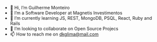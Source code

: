 - 👋 Hi, I’m Guilherme Monteiro
- 👀 I’m a Software Developer at Magnetis Investimentos
- 🌱 I’m currently learning JS, REST, MongoDB, PSQL, React, Ruby and Rails 
- 💞️ I’m looking to collaborate on Open Source Projecs
- 📫 How to reach me on dkglima@mail.com

<!---
Thekote/Thekote is a ✨ special ✨ repository because its `README.md` (this file) appears on your GitHub profile.
You can click the Preview link to take a look at your changes.
--->

